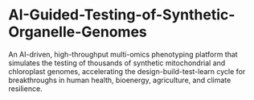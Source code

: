# AI-Guided-Testing-of-Synthetic-Organelle-Genomes
An AI-driven, high-throughput multi-omics phenotyping platform that simulates the testing of thousands of synthetic mitochondrial and chloroplast genomes, accelerating the design-build-test-learn cycle for breakthroughs in human health, bioenergy, agriculture, and climate resilience.
